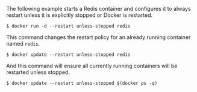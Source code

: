 The following example starts a Redis container and configures it to always restart unless it is explicitly stopped or Docker is restarted.

```
$ docker run -d --restart unless-stopped redis
```

This command changes the restart policy for an already running container named `redis`.

```
$ docker update --restart unless-stopped redis
```

And this command will ensure all currently running containers will be restarted unless stopped.

```
$ docker update --restart unless-stopped $(docker ps -q)
```